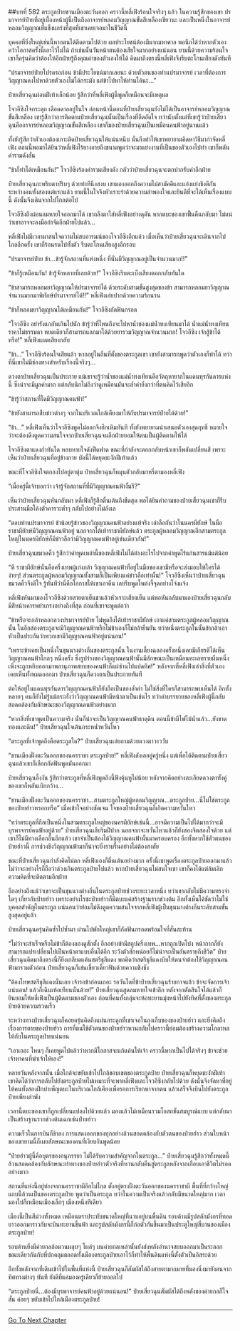 ##บทที่ 582 ตระกูลป๋ายชานเมืองตะวันออก
คราวนี้หลี่เฟิงร้อนใจจริงๆ แล้ว ในความรู้สึกของเขา ปรมาจารย์ป๋ายที่อยู่เบื้องหน้าผู้นี้เป็นถึงอาจารย์หลอมวิญญาณขั้นสีเหลืองเชียวนะ และเป็นหนึ่งในอาจารย์หลอมวิญญาณที่แข็งแกร่งที่สุดที่เขาเคยเจอมาในชีวิตนี้

บุคคลที่ยิ่งใหญ่เช่นนี้หากตนได้ติดตามไปด้วย ผลประโยชน์ต้องมีมากมหาศาล พอนึกได้ว่าหากตัวเองคว้าโอกาสครั้งนี้เอาไว้ไม่ได้ ถ้าเช่นนั้นวันหน้าตนต้องเสียใจมากอย่างแน่นอน ยามนี้ด้วยความร้อนใจ เขาก็ครุ่นคิดว่าต้องให้อีกฝ่ายรู้ถึงคุณค่าของตัวเองให้ได้ คิดมาถึงตรงนี้หลี่เฟิงจึงรีบตะโกนเสียงดังทันที

“ปรมาจารย์ป๋ายโปรดรอก่อน ข้ามีประโยชน์มากเลยนะ ด้วยตัวตนของท่านปรมาจารย์ เวลาที่ต้องการวิญญาณคงไปหาด้วยตัวเองไม่ได้กระมัง แต่ข้าไปหาให้ท่านได้นะ...”

ป๋ายเสี่ยวฉุนผ่อนฝีเท้าเล็กน้อย รู้สึกว่าที่หลี่เฟิงผู้นี้พูดก็เหมือนจะมีเหตุผล

โจวอีซิงใจกระตุก เดือดดาลอยู่ในใจ ก่อนหน้านี้ตอนที่ป๋ายเสี่ยวฉุนยังไม่ได้เป็นอาจารย์หลอมวิญญาณขั้นสีเหลือง เขารู้สึกว่าการติดตามป๋ายเสี่ยวฉุนนั้นเป็นเรื่องที่อึดอัดใจ ทว่านับตั้งแต่ที่เขารู้ว่าป๋ายเสี่ยวฉุนคืออาจารย์หลอมวิญญาณขั้นสีเหลือง เขาก็มองป๋ายเสี่ยวฉุนเป็นเหมือนคนฟ้าอยู่นานแล้ว

ทั้งยังรู้สึกว่าตัวเองต้องเกาะติดป๋ายเสี่ยวฉุนให้แน่นหนึบ นั่นถึงทำให้เขาพยายามคิดหาวิธีมากำจัดหลี่เฟิง ตอนนี้พอมาได้ยินว่าหลี่เฟิงไร้ยางอายถึงขนาดพูดว่าจะมาแย่งงานที่เป็นของตัวเองไปทำ เขาก็พลันคำรามดังลั่น

“ข้าก็ทำได้เหมือนกัน!” โจวอีซิงร้องคำรามเสียงดัง กลัวว่าป๋ายเสี่ยวฉุนจะตกปากรับคำอีกฝ่าย

ป๋ายเสี่ยวฉุนกะพริบตาปริบๆ ด้วยท่าทีนิ่งสงบ เขามองออกถึงความไม่สามัคคีและแก่งแย่งชิงดีกันระหว่างคนทั้งสองแต่แรกแล้ว ยามนี้ในใจจึงหัวเราะร่าด้วยความลำพองใจและยินดีที่จะได้เห็นเรื่องแบบนี้ ดังนั้นจึงเดินจากไปไกลต่อไป

โจวอีซิงถึงผ่อนลมหายใจออกมาได้ เขาถลึงตาใส่หลี่เฟิงอย่างดุดัน หากตบะของเขาฟื้นคืนกลับมา ไม่แน่ว่าเขาอาจจะลงมือกำจัดอีกฝ่ายไปแล้ว...

หลี่เฟิงไม่มีเวลามาสนใจความไม่สบอารมณ์ของโจวอีซิงอีกแล้ว เมื่อเห็นว่าป๋ายเสี่ยวฉุนจะเดินจากไปไกลอีกครั้ง เขาก็ร้อนรนไปทั้งตัว รีบตะโกนเสียงสูงอีกรอบ

“ปรมาจารย์ป๋าย ข้า...ข้ารู้จักสถานที่แห่งหนึ่ง ที่นั่นมีวิญญาณอยู่เป็นจำนวนมาก!!”

“ข้าก็รู้เหมือนกัน! ข้ารู้จักหลายที่เลยด้วย!” โจวอีซิงรีบตะเบ็งเสียงตอกกลับทันใด

“ข้าสามารถหลอมยาวิญญาณให้ปรมาจารย์ได้ ด้วยระดับสามขั้นสูงสุดของข้า สามารถหลอมยาวิญญาณจำนวนมากมาพิทักษ์ปรมาจารย์ได้!!” หลี่เฟิงเอ่ยปากด้วยความร้อนรน

“ข้าก็หลอมยาวิญญาณได้เหมือนกัน!” โจวอีซิงกัดฟันกรอด

“โจวอีซิง อย่ารังแกกันเกินไปนัก ข้ารู้ว่าที่ไหนถึงจะไปหาน้ำของแม่น้ำทงเทียนมาได้ น้ำแม่น้ำทงเทียนราคาไม่ธรรมดา หยดเดียวก็สามารถแลกมาได้ด้วยยารวมวิญญาณจำนวนมาก! โจวอีซิง เจ้าสู้ข้าได้หรือ!” หลี่เฟิงแผดเสียงกลับ

“ข้า...” โจวอีซิงร้อนใจเสียแล้ว หากอยู่ในถิ่นที่ตั้งของตระกูลเขา เขายังสามารถพูดว่าตัวเองก็ทำได้ ทว่าที่นี่เขาไม่มีช่องทางสำหรับเรื่องนี้จริงๆ...

ดวงตาป๋ายเสี่ยวฉุนเป็นประกาย แม้เขาจะรู้ว่าน้ำของแม่น้ำทงเทียนคือวัตถุหายากในแดนทุรกันดารแห่งนี้ ซึ่งน่าจะมีมูลค่ามาก แต่กลับนึกไม่ถึงว่าดูเหมือนมันจะล้ำค่ายิ่งกว่าที่ตนคิดไว้เสียอีก

“ข้ารู้ว่าสถานที่ใดมีวิญญาณคนฟ้า!”

“ข้ายังสามารถสืบข่าวต่างๆ จากในบริเวณใกล้เคียงมาให้กับปรมาจารย์ป๋ายได้ด้วย!”

“ข้า...” หลี่เฟิงเห็นว่าโจวอีซิงพูดไม่ออกจึงฮึกเหิมทันที ทั้งยังพยายามนำเสนอตัวเองสุดฤทธิ์ หมายใจว่าจะต้องดึงดูดความสนใจจากป๋ายเสี่ยวฉุนจนอีกฝ่ายยอมให้ตนเป็นผู้ติดตามให้ได้

โจวอีซิงตาแดงก่ำทันใด หอบหายใจดังฟืดฟาด ขณะที่กำลังจะตอกกลับหน้าเขาก็พลันเปลี่ยนสี เพราะเห็นว่าป๋ายเสี่ยวฉุนที่อยู่ข้างกาย บัดนี้ได้หยุดชะงักฝีเท้าแล้ว

ขณะที่โจวอีซิงใจตกลงไปอยู่ตาตุ่ม ป๋ายเสี่ยวฉุนก็หมุนตัวกลับมาหรี่ตามองหลี่เฟิง

“เมื่อครู่นี้เจ้าบอกว่า เจ้ารู้จักสถานที่ที่มีวิญญาณคนฟ้างั้นรึ?”

เห็นว่าป๋ายเสี่ยวฉุนหันกลับมา หลี่เฟิงก็รู้สึกตื่นเต้นถึงขีดสุด พอได้ยินคำถามของป๋ายเสี่ยวฉุนเขาก็รีบประสานมือโค้งตัวคารวะต่ำๆ กลับไปอย่างไม่ลังเล

“ตอบท่านปรมาจารย์ ข้าน้อยรู้ข่าวของวิญญาณคนฟ้าอย่างแท้จริง เล่าลือกันว่าในนครผียักษ์ ในมือราชาผียักษ์มีวิญญาณคนฟ้าอยู่ นอกจากไต้เท้าราชาผียักษ์แล้ว ตระกูลผู้หลอมวิญญาณอีกสามตระกูลใหญ่ในนครผียักษ์ก็มีข่าวลือว่ามีวิญญาณคนฟ้าอยู่เช่นเดียวกัน!”

ป๋ายเสี่ยวฉุนขมวดคิ้ว รู้สึกว่าคำพูดเหล่านี้ของหลี่เฟิงไม่ได้ต่างอะไรไปจากคำพูดไร้แก่นสารแม้แต่น้อย

“หึ ราชาผียักษ์นั่นคือครึ่งเทพผู้เก่งกล้า วิญญาณคนฟ้าที่อยู่ในมือของเขามีหรือจะส่งมอบให้ใครได้ง่ายๆ! ส่วนตระกูลผู้หลอมวิญญาณทั้งสามก็เป็นเพียงแค่ข่าวลือเท่านั้น!” โจวอีซิงเห็นว่าป๋ายเสี่ยวฉุนขมวดคิ้วจึงดีใจ รู้ทันทีว่านี่คือโอกาสให้เขาเอาคืน เลยรีบพูดโพล่งจี้จุดอย่างโจ่งแจ้ง

หลี่เฟิงหันมามองโจวอีซิงด้วยสายตาเย็นชาแล้วหัวเราะเสียงเย็น แต่พอหันกลับมามองป๋ายเสี่ยวฉุนกลับมีสีหน้าเคารพยำเกรงอย่างถึงที่สุด ก่อนที่เขาจะพูดต่อว่า

“ข้าหรือจะกล้าหลอกลวงปรมาจารย์ป๋าย ไม่พูดถึงไต้เท้าราชาผียักษ์ เอาแค่สามตระกูลผู้หลอมวิญญาณนั้น ในอีกสองตระกูลจะมีวิญญาณคนฟ้าหรือไม่ข้าเองก็ไม่กล้ายืนยัน ทว่าหนึ่งตระกูลในนั้นข้ากล้าเอาหัวเป็นประกันว่าพวกเขามีวิญญาณคนฟ้าอยู่แน่นอน!”

“เพราะข้าเคยเป็นหนึ่งในขุนนางต่างถิ่นของตระกูลนั้น ในงานเลี้ยงฉลองครั้งหนึ่งเคยมีเกียรติได้เห็นวิญญาณคนฟ้าไกลๆ หนึ่งครั้ง ซึ่งรูปร่างของวิญญาณคนฟ้านั้นมีลักษณะเป็นเหมือนทะเลทรายผืนหนึ่ง เพิ่งจะถูกหยิบออกมาพลานุภาพสยบของคนฟ้าก็แผ่ซ่านไปแปดทิศ!” หลังจากที่หลี่เฟิงเล่าสิ่งที่ตัวเองเคยเห็นทั้งหมดออกมา ป๋ายเสี่ยวฉุนก็ดวงตาเป็นประกายทันที

ต่อให้อยู่ในแดนทุรกันดารวิญญาณคนฟ้าก็ยังถือเป็นของล้ำค่า ไม่ใช่สิ่งที่ใครก็สามารถพบเห็นได้ อีกทั้งหลายๆ คนก็ยังไม่รู้แม้กระทั่งว่าวิญญาณคนฟ้ามีหน้าตาเป็นเช่นไร ทว่าคำบรรยายของหลี่เฟิงผู้นี้กลับสอดคล้องกับลักษณะของวิญญาณคนฟ้าอย่างมาก

“หากสิ่งที่เขาพูดเป็นความจริง นั่นก็น่าจะเป็นวิญญาณคนฟ้าธาตุดิน ตอนนี้ข้ามีไฟไม้น้ำแล้ว...ยังขาดทองและดิน!” ป๋ายเสี่ยวฉุนใจเต้นกระหน่ำหวั่นไหว

“ตระกูลที่เจ้าพูดถึงคือตระกูลใด?” ป๋ายเสี่ยวฉุนเอ่ยถามด้วยดวงตาวาววับ

“ชานเมืองฝั่งตะวันออกของนครราชา ตระกูลป๋าย!” หลี่เฟิงลังเลอยู่ครู่หนึ่ง แต่เพื่อได้ติดตามป๋ายเสี่ยวฉุนแล้วเขาก็เลือกกัดฟันพูดมันออกมา

ป๋ายเสี่ยวฉุนอึ้งงัน รู้สึกว่าตระกูลที่หลี่เฟิงพูดถึงนี้ฟังคุ้นหูไม่น้อย หลังจากคิดอย่างละเอียดดวงตาทั้งคู่ของเขาก็พลันเบิกกว้าง...

“ชานเมืองฝั่งตะวันออกของนครราชา...สามตระกูลใหญ่ผู้หลอมวิญญาณ...ตระกูลป๋าย...นี่ไม่ใช่ตระกูลของป๋ายฮ่าวหรอกหรือ” เมื่อเข้าใจอย่างชัดเจน ใจของป๋ายเสี่ยวฉุนก็เกิดความหวั่นไหว

“ทว่าตระกูลที่ถือเป็นหนึ่งในสามตระกูลใหญ่ของนครผียักษ์เช่นนี้...อาจมีความเป็นไปได้มากว่าจะมีบุรพาจารย์คนฟ้าอยู่ด้วย” ป๋ายเสี่ยวฉุนเลียริมฝีปาก นอกจากจะหวั่นไหวแล้วก็ยังสองจิตสองใจด้วย แต่เขาก็ไม่มีทางเลือกอื่นอีกแล้ว เขาจำเป็นต้องได้วิญญาณคนฟ้านั้นมาครอบครอง อีกทั้งหากใช้ตัวตนของป๋ายฮ่าวนี้ การช่วงชิงวิญญาณฟ้ามาก็น่าจะยิ่งราบรื่นอย่างไม่ต้องสงสัย

ขณะที่ป๋ายเสี่ยวฉุนกำลังคิดไม่ตก หลี่เฟิงเองก็ตื่นเต้นอย่างมาก ครั้งนี้เขาพูดเรื่องตระกูลป๋ายออกมาแล้ว ไม่ว่าจะอย่างไรก็ถือว่าล่วงเกินตระกูลป๋ายไปแล้ว หากป๋ายเสี่ยวฉุนไม่สนใจเขา เขาก็คงได้แต่ล้มเลิกความคิดที่จะติดตามอีกฝ่าย

อีกอย่างถึงแม้ว่าเขาจะเป็นขุนนางต่างถิ่นในตระกูลป๋ายช่วงระยะเวลาหนึ่ง ทว่าเขากลับไม่มีความทรงจำใดๆ เกี่ยวกับป๋ายฮ่าว เพราะอย่างไรซะป๋ายฮ่าวก็มีตบะแค่สร้างฐานรากช่วงต้น อีกทั้งเห็นได้ชัดว่าไม่ใช่บุคคลสำคัญในตระกูล แน่นอนว่าย่อมไม่ดึงดูดความสนใจจากหลี่เฟิงผู้เป็นขุนนางต่างถิ่นระดับสามขั้นสูงสุดอยู่แล้ว

ป๋ายเสี่ยวฉุนครุ่นคิดซ้ำไปซ้ำมา ผ่านไปพักใหญ่เขาก็กัดฟันกรอดพร้อมใจที่สั่นสะท้าน

“ไม่ว่าจะสำเร็จหรือไม่ข้าก็ต้องลองดูสักตั้ง อีกอย่างข้ามีสถูปครึ่งเทพ...หากถูกเปิดโปง หน้ากากก็ยังสามารถแปรเปลี่ยนไปเป็นหน้าตาแบบอื่นได้อีก ระวังตัวสักหน่อยก็ไม่น่าจะเป็นอันตรายถึงชีวิต” ป๋ายเสี่ยวฉุนคิดมาถึงตรงนี้ก็ยิ่งเกลียดแค้นสตรีธุลีแดง พอคิดว่าสตรีธุลีแดงบีบให้ตนจำต้องใช้วิญญาณคนฟ้ามารวมตัวอ่อน ป๋ายเสี่ยวฉุนก็เข่นเขี้ยวเคี้ยวฟันด้วยความชิงชัง

“ต้องโทษสตรีธุลีแดงนั่นเลย เจ้ารอข้าก่อนเถอะ รอวันใดที่ข้าป๋ายเสี่ยวฉุนร้ายกาจแล้ว ข้าจะจัดการเจ้าแน่นอน! แล้วก็เฉินเห้อเทียนนั่นด้วย!” ป๋ายเสี่ยวฉุนสูดลมหายใจเข้าลึก หลังจากตัดสินใจได้แล้วก็ยินยอมให้หลี่เฟิงเป็นผู้ติดตามของตัวเอง ก่อนที่คนทั้งกลุ่มจะห้อทะยานมุ่งหน้าไปยังทิศที่ตั้งของตระกูลป๋ายด้วยความรวดเร็ว

ระหว่างทางป๋ายเสี่ยวฉุนก็คอยครุ่นคิดถึงแผ่นกระดูกที่เขาเจอในถุงเก็บของของป๋ายฮ่าว และยิ่งคิดถึงเรื่องการตายของป๋ายฮ่าว การที่ตนใช้ตัวตนของป๋ายฮ่าวหวนกลับไปคราวนี้ย่อมต้องสร้างความโกลาหลให้กับในตระกูลป๋ายแน่นอน

“เอาเถอะ ไหนๆ ก็เคยพูดไปแล้วว่าหากมีโอกาสจะแก้แค้นให้เจ้า คราวนี้หากเป็นไปได้จริงๆ ข้าจะช่วยเจ้าหาคนที่ฆ่าเจ้าให้เอง!”

หลายวันหลังจากนั้น เมื่อใกล้จะขยับเข้าไปใกล้ขอบเขตของตระกูลป๋าย ป๋ายเสี่ยวฉุนก็หยุดชะงักฝีเท้า เขาคิดได้ว่าการกลับไปยังตระกูลป๋ายไม่เหมาะที่จะพาหลี่เฟิงและโจวอีซิงกลับไปด้วย ดังนั้นจึงจัดหาที่อยู่ให้คนทั้งสองฝึกบำเพ็ญตบะในบริเวณใกล้เคียงเพื่อรอการเรียกหาจากตน แล้วเสร็จจึงบินไปยังตระกูลป๋ายเพียงลำพัง

เวลานี้ตบะของเขาก็ถูกเปลี่ยนแปลงไปด้วยแล้ว มองแล้วไม่เหมือนรวมโอสถขั้นสมบูรณ์แบบ แต่กลับมาเป็นสร้างฐานรากช่วงต้นเฉกเช่นป๋ายฮ่าว

ความเร็วในการบินก็ช้าลง การแสดงออกของทุกอย่างล้วนสอดคล้องกับตัวตนของป๋ายฮ่าว ส่วนใบหน้าของเขายามนี้ก็เผยลักษณะของคนที่เงียบงันพูดน้อย

“ป๋ายฮ่าวผู้นี้คือบุตรของอนุภรรยา ไม่ได้รับความสำคัญจากในตระกูล...” ป๋ายเสี่ยวฉุนรู้สึกว่าทั้งหมดนี้ล้วนสอดคล้องกับลักษณะท่าทางของป๋ายฮ่าวตัวจริงที่หวนกลับคืนสู่ตระกูลหลังจากเกือบเอาชีวิตไม่รอดอย่างมาก

สถานที่แห่งนี้อยู่ห่างจากนครราชาผีอีกไม่ไกล ตั้งอยู่ตรงฝั่งตะวันออกของนครราชาผี พื้นที่ที่กว้างใหญ่แถบนี้ล้วนเป็นของตระกูลป๋าย พูดว่าเป็นตระกูล ทว่าในความเป็นจริงแล้วกลับมีขนาดใหญ่มาก เวลามองไปก็เหมือนเมืองเล็กๆ เมืองหนึ่งทีเดียว

เมืองนี้เป็นสีม่วงทั้งหมด เหมือนตราประทับขนาดใหญ่ที่นาบอยู่บนพื้นดิน รอบด้านมีรูปสลักมังกรที่ทอดยาวออกมาราวกับจะบินทะยานขึ้นฟ้า และรูปสลักมังกรนี้ก็ก่อตัวกันขึ้นมาเป็นประตูใหญ่สี่บานของเมืองตระกูลป๋าย!

รอบด้านยิ่งมีค่ายกลล้อมวนผลุบๆ โผล่ๆ บนค่ายกลเหล่านั้นยังส่งพลังอำนาจสยบออกมาเป็นระลอก ขณะเดียวกันกับที่ปกคลุมตลอดทั้งเมืองตระกูลป๋ายเอาไว้ก็ทำให้พื้นดินแห่งนี้ตั้งตัวเป็นอิสระด้วย

อีกทั้งหลังจากที่เดินเข้าไปในพื้นที่แห่งนี้ ป๋ายเสี่ยวฉุนก็สัมผัสได้ถึงสายตามากมายที่มองนิ่งมายังตนจากทิศทางต่างๆ ทันที ยังดีที่แค่มองครู่เดียวก็ย้ายออกไป

“ตระกูลป๋ายนี่...ต้องมีบุรพาจารย์คนฟ้าอยู่ด้วยแน่นอน!” ป๋ายเสี่ยวฉุนสัมผัสได้ถึงพลังของค่ายกลก็ใจสั่น ค่อยๆ ขยับเข้าไปใกล้เมืองตระกูลป๋าย!


------


[Go To Next Chapter]( ./20.md)